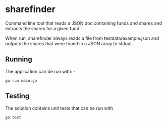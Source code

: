 # sharefinder

Command line tool that reads a JSON doc containing funds and shares and extracts the shares for a given fund

When run, sharefinder always reads a file from testdata/example.json and outputs the shares that were found
in a JSON array to stdout.

## Running

The application can be run with: -

    go run main.go

## Testing

The solution contains unit tests that can be run with

    go test
